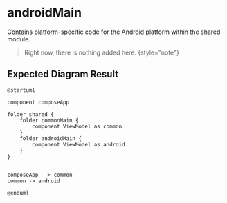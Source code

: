 # androidMain

Contains platform-specific code for the Android platform within the shared module.

> Right now, there is nothing added here.
{style="note"}

## Expected Diagram Result

```plantuml
@startuml

component composeApp

folder shared {
    folder commonMain {
        component ViewModel as common
    }
    folder androidMain {
        component ViewModel as android
    }
}


composeApp --> common
common -> android

@enduml
```